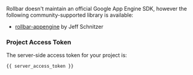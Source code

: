Rollbar doesn't maintain an official Google App Engine SDK, however the following
community-supported library is available:

* <a href="https://github.com/stickfigure/rollbar-appengine" target="_blank" rel="noopener">rollbar-appengine</a> by Jeff Schnitzer

### Project Access Token
The server-side access token for your project is:
```
{{ server_access_token }}
```
